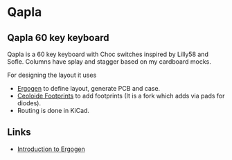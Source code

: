 # Qapla

## Qapla 60 key keyboard

Qapla is a 60 key keyboard with Choc switches inspired by Lilly58 and Sofle. Columns have splay and stagger based on my cardboard mocks.

For designing the layout it uses

* [Ergogen](https://github.com/ergogen/ergogen) to define layout, generate PCB and case.
* [Ceoloide Footprints](https://github.com/achamian/ergogen-footprints/tree/diode_via_connections) to add footprints (It is a fork which adds via pads for diodes).
* Routing is done in KiCad.

## Links

* [Introduction to Ergogen](https://flatfootfox.com/ergogen-introduction/)
